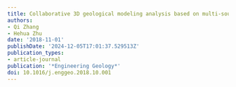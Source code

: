 ```yaml
---
title: Collaborative 3D geological modeling analysis based on multi-source data standard
authors:
- Qi Zhang
- Hehua Zhu
date: '2018-11-01'
publishDate: '2024-12-05T17:01:37.529513Z'
publication_types:
- article-journal
publication: '*Engineering Geology*'
doi: 10.1016/j.enggeo.2018.10.001
---
```

